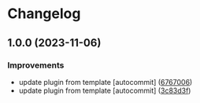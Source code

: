 # Changelog

## 1.0.0 (2023-11-06)


### Improvements

* update plugin from template [autocommit] ([6767006](https://github.com/kc-workspace/asdf-kops/commit/67670067f0290c151fc59ec9c1068946680e4104))
* update plugin from template [autocommit] ([3c83d3f](https://github.com/kc-workspace/asdf-kops/commit/3c83d3f32d1af8cbbb6aaacdb79188ee57e995a5))

